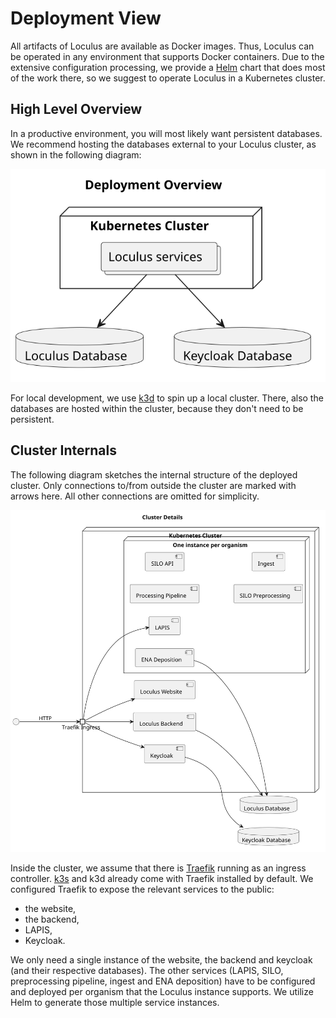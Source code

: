 # Deployment View

All artifacts of Loculus are available as Docker images.
Thus, Loculus can be operated in any environment that supports Docker containers.
Due to the extensive configuration processing, we provide a [Helm](https://helm.sh/) chart that does most of the work there,
so we suggest to operate Loculus in a Kubernetes cluster.

## High Level Overview

In a productive environment, you will most likely want persistent databases.
We recommend hosting the databases external to your Loculus cluster, as shown in the following diagram:

![Deployment Overview](plantuml/07_deployment_overview.svg)

For local development, we use [k3d](https://k3d.io/) to spin up a local cluster.
There, also the databases are hosted within the cluster, because they don't need to be persistent.

## Cluster Internals

The following diagram sketches the internal structure of the deployed cluster.
Only connections to/from outside the cluster are marked with arrows here.
All other connections are omitted for simplicity.

![Cluster Details](plantuml/07_cluster_details.svg)

Inside the cluster, we assume that there is [Traefik](https://traefik.io/) running as an ingress controller.
[k3s](https://k3s.io/) and k3d already come with Traefik installed by default.
We configured Traefik to expose the relevant services to the public:
* the website,
* the backend,
* LAPIS,
* Keycloak.

We only need a single instance of the website, the backend and keycloak (and their respective databases).
The other services (LAPIS, SILO, preprocessing pipeline, ingest and ENA deposition) have to be configured
and deployed per organism that the Loculus instance supports.
We utilize Helm to generate those multiple service instances.
